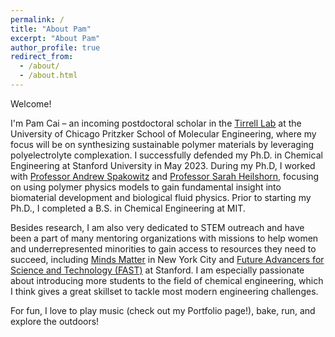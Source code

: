 ```yaml
---
permalink: /
title: "About Pam"
excerpt: "About Pam"
author_profile: true
redirect_from: 
  - /about/
  - /about.html
---
```


Welcome!

I'm Pam Cai – an incoming postdoctoral scholar in the [Tirrell Lab](https://pme.uchicago.edu/group/tirrell-lab) at the University of Chicago Pritzker School of Molecular Engineering, where my focus will be on synthesizing sustainable polymer materials by leveraging polyelectrolyte complexation. I successfully defended my Ph.D. in Chemical Engineering at Stanford University in May 2023. During my Ph.D, I worked with [Professor Andrew Spakowitz](https://web.stanford.edu/~ajspakow/) and [Professor Sarah Heilshorn](https://web.stanford.edu/group/heilshorn/), focusing on using polymer physics models to gain fundamental insight into biomaterial development and biological fluid physics. Prior to starting my Ph.D., I completed a B.S. in Chemical Engineering at MIT.  

Besides research, I am also very dedicated to STEM outreach and have been a part of many mentoring organizations with missions to help women and underrepresented minorities to gain access to resources they need to succeed, including [Minds Matter](mindsmatternyc.org) in New York City and [Future Advancers for Science and Technology (FAST)](fast.stanford.edu) at Stanford. I am especially passionate about introducing more students to the field of chemical engineering, which I think gives a great skillset to tackle most modern engineering challenges.

For fun, I love to play music (check out my Portfolio page!), bake, run, and explore the outdoors! 

